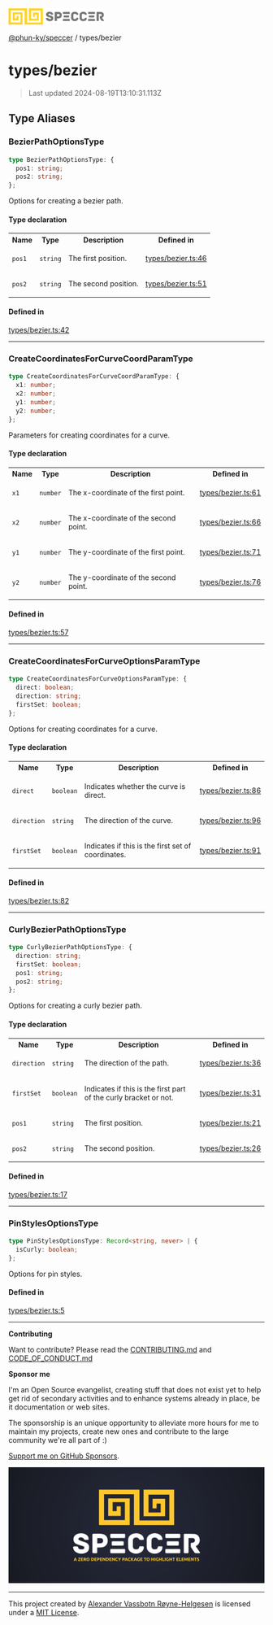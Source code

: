 <div>
  <img alt="SPECCER logo" src="https://raw.githubusercontent.com/phun-ky/speccer/main/public/logo-speccer-horizontal-colored-package.svg?raw=true" style="max-height:32px;" />
</div>

[@phun-ky/speccer](../README.md) / types/bezier

# types/bezier

> Last updated 2024-08-19T13:10:31.113Z

## Type Aliases

### BezierPathOptionsType

```ts
type BezierPathOptionsType: {
  pos1: string;
  pos2: string;
};
```

Options for creating a bezier path.

#### Type declaration

<table>
<tr>
<th>Name</th>
<th>Type</th>
<th>Description</th>
<th>Defined in</th>
</tr>
<tr>
<td>

`pos1`

</td>
<td>

`string`

</td>
<td>

The first position.

</td>
<td>

[types/bezier.ts:46](https://github.com/phun-ky/speccer/blob/main/src/types/bezier.ts#L46)

</td>
</tr>
<tr>
<td>

`pos2`

</td>
<td>

`string`

</td>
<td>

The second position.

</td>
<td>

[types/bezier.ts:51](https://github.com/phun-ky/speccer/blob/main/src/types/bezier.ts#L51)

</td>
</tr>
</table>

#### Defined in

[types/bezier.ts:42](https://github.com/phun-ky/speccer/blob/main/src/types/bezier.ts#L42)

---

### CreateCoordinatesForCurveCoordParamType

```ts
type CreateCoordinatesForCurveCoordParamType: {
  x1: number;
  x2: number;
  y1: number;
  y2: number;
};
```

Parameters for creating coordinates for a curve.

#### Type declaration

<table>
<tr>
<th>Name</th>
<th>Type</th>
<th>Description</th>
<th>Defined in</th>
</tr>
<tr>
<td>

`x1`

</td>
<td>

`number`

</td>
<td>

The x-coordinate of the first point.

</td>
<td>

[types/bezier.ts:61](https://github.com/phun-ky/speccer/blob/main/src/types/bezier.ts#L61)

</td>
</tr>
<tr>
<td>

`x2`

</td>
<td>

`number`

</td>
<td>

The x-coordinate of the second point.

</td>
<td>

[types/bezier.ts:66](https://github.com/phun-ky/speccer/blob/main/src/types/bezier.ts#L66)

</td>
</tr>
<tr>
<td>

`y1`

</td>
<td>

`number`

</td>
<td>

The y-coordinate of the first point.

</td>
<td>

[types/bezier.ts:71](https://github.com/phun-ky/speccer/blob/main/src/types/bezier.ts#L71)

</td>
</tr>
<tr>
<td>

`y2`

</td>
<td>

`number`

</td>
<td>

The y-coordinate of the second point.

</td>
<td>

[types/bezier.ts:76](https://github.com/phun-ky/speccer/blob/main/src/types/bezier.ts#L76)

</td>
</tr>
</table>

#### Defined in

[types/bezier.ts:57](https://github.com/phun-ky/speccer/blob/main/src/types/bezier.ts#L57)

---

### CreateCoordinatesForCurveOptionsParamType

```ts
type CreateCoordinatesForCurveOptionsParamType: {
  direct: boolean;
  direction: string;
  firstSet: boolean;
};
```

Options for creating coordinates for a curve.

#### Type declaration

<table>
<tr>
<th>Name</th>
<th>Type</th>
<th>Description</th>
<th>Defined in</th>
</tr>
<tr>
<td>

`direct`

</td>
<td>

`boolean`

</td>
<td>

Indicates whether the curve is direct.

</td>
<td>

[types/bezier.ts:86](https://github.com/phun-ky/speccer/blob/main/src/types/bezier.ts#L86)

</td>
</tr>
<tr>
<td>

`direction`

</td>
<td>

`string`

</td>
<td>

The direction of the curve.

</td>
<td>

[types/bezier.ts:96](https://github.com/phun-ky/speccer/blob/main/src/types/bezier.ts#L96)

</td>
</tr>
<tr>
<td>

`firstSet`

</td>
<td>

`boolean`

</td>
<td>

Indicates if this is the first set of coordinates.

</td>
<td>

[types/bezier.ts:91](https://github.com/phun-ky/speccer/blob/main/src/types/bezier.ts#L91)

</td>
</tr>
</table>

#### Defined in

[types/bezier.ts:82](https://github.com/phun-ky/speccer/blob/main/src/types/bezier.ts#L82)

---

### CurlyBezierPathOptionsType

```ts
type CurlyBezierPathOptionsType: {
  direction: string;
  firstSet: boolean;
  pos1: string;
  pos2: string;
};
```

Options for creating a curly bezier path.

#### Type declaration

<table>
<tr>
<th>Name</th>
<th>Type</th>
<th>Description</th>
<th>Defined in</th>
</tr>
<tr>
<td>

`direction`

</td>
<td>

`string`

</td>
<td>

The direction of the path.

</td>
<td>

[types/bezier.ts:36](https://github.com/phun-ky/speccer/blob/main/src/types/bezier.ts#L36)

</td>
</tr>
<tr>
<td>

`firstSet`

</td>
<td>

`boolean`

</td>
<td>

Indicates if this is the first part of the curly bracket or not.

</td>
<td>

[types/bezier.ts:31](https://github.com/phun-ky/speccer/blob/main/src/types/bezier.ts#L31)

</td>
</tr>
<tr>
<td>

`pos1`

</td>
<td>

`string`

</td>
<td>

The first position.

</td>
<td>

[types/bezier.ts:21](https://github.com/phun-ky/speccer/blob/main/src/types/bezier.ts#L21)

</td>
</tr>
<tr>
<td>

`pos2`

</td>
<td>

`string`

</td>
<td>

The second position.

</td>
<td>

[types/bezier.ts:26](https://github.com/phun-ky/speccer/blob/main/src/types/bezier.ts#L26)

</td>
</tr>
</table>

#### Defined in

[types/bezier.ts:17](https://github.com/phun-ky/speccer/blob/main/src/types/bezier.ts#L17)

---

### PinStylesOptionsType

```ts
type PinStylesOptionsType: Record<string, never> | {
  isCurly: boolean;
};
```

Options for pin styles.

#### Defined in

[types/bezier.ts:5](https://github.com/phun-ky/speccer/blob/main/src/types/bezier.ts#L5)

---

**Contributing**

Want to contribute? Please read the [CONTRIBUTING.md](https://github.com/phun-ky/speccer/blob/main/CONTRIBUTING.md) and [CODE_OF_CONDUCT.md](https://github.com/phun-ky/speccer/blob/main/CODE_OF_CONDUCT.md)

**Sponsor me**

I'm an Open Source evangelist, creating stuff that does not exist yet to help get rid of secondary activities and to enhance systems already in place, be it documentation or web sites.

The sponsorship is an unique opportunity to alleviate more hours for me to maintain my projects, create new ones and contribute to the large community we're all part of :)

[Support me on GitHub Sponsors](https://github.com/sponsors/phun-ky).

![Speccer banner, with logo and slogan: A zero dependency package to highlight elements](https://github.com/phun-ky/speccer/blob/main/public/speccer-banner.png?raw=true)

---

This project created by [Alexander Vassbotn Røyne-Helgesen](http://phun-ky.net) is licensed under a [MIT License](https://choosealicense.com/licenses/mit/).
